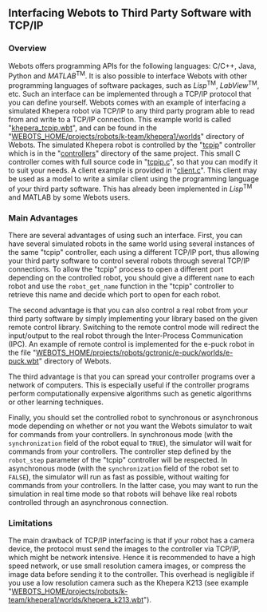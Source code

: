 ## Interfacing Webots to Third Party Software with TCP/IP

### Overview

Webots offers programming APIs for the following languages: C/C++, Java, Python and *MATLAB*<sup>TM</sup>.
It is also possible to interface Webots with other programming languages of software packages, such as *Lisp*<sup>TM</sup>, *LabView*<sup>TM</sup>, etc.
Such an interface can be implemented through a TCP/IP protocol that you can define yourself.
Webots comes with an example of interfacing a simulated Khepera robot via TCP/IP to any third party program able to read from and write to a TCP/IP connection.
This example world is called "[khepera\_tcpip.wbt](https://github.com/omichel/webots/tree/master/projects/robots/k-team/khepera1/worlds/khepera_tcpip.wbt)", and can be found in the "[WEBOTS\_HOME/projects/robots/k-team/khepera1/worlds](https://github.com/omichel/webots/tree/master/projects/robots/k-team/khepera1/worlds)" directory of Webots.
The simulated Khepera robot is controlled by the "[tcpip](https://github.com/omichel/webots/blob/master/projects/robots/k-team/khepera1/controllers/tcpip)" controller which is in the "[controllers](https://github.com/omichel/webots/blob/master/projects/robots/k-team/khepera1/controllers)" directory of the same project.
This small C controller comes with full source code in "[tcpip.c](https://github.com/omichel/webots/blob/master/projects/robots/k-team/khepera1/controllers/tcpip/tcpip.c)", so that you can modify it to suit your needs.
A client example is provided in "[client.c](https://github.com/omichel/webots/blob/master/projects/robots/k-team/khepera1/controllers/tcpip/client.c)".
This client may be used as a model to write a similar client using the programming language of your third party software.
This has already been implemented in *Lisp*<sup>TM</sup> and MATLAB by some Webots users.

### Main Advantages

There are several advantages of using such an interface.
First, you can have several simulated robots in the same world using several instances of the same "tcpip" controller, each using a different TCP/IP port, thus allowing your third party software to control several robots through several TCP/IP connections.
To allow the "tcpip" process to open a different port depending on the controlled robot, you should give a different `name` to each robot and use the `robot_get_name` function in the "tcpip" controller to retrieve this name and decide which port to open for each robot.

The second advantage is that you can also control a real robot from your third party software by simply implementing your library based on the given remote control library.
Switching to the remote control mode will redirect the input/output to the real robot through the Inter-Process Communication (IPC).
An example of remote control is implemented for the e-puck robot in the file "[WEBOTS\_HOME/projects/robots/gctronic/e-puck/worlds/e-puck.wbt](https://github.com/omichel/webots/tree/master/projects/robots/gctronic/e-puck/worlds/e-puck.wbt)" directory of Webots.

The third advantage is that you can spread your controller programs over a network of computers.
This is especially useful if the controller programs perform computationally expensive algorithms such as genetic algorithms or other learning techniques.

Finally, you should set the controlled robot to synchronous or asynchronous mode depending on whether or not you want the Webots simulator to wait for commands from your controllers.
In synchronous mode (with the `synchronization` field of the robot equal to `TRUE`), the simulator will wait for commands from your controllers.
The controller step defined by the `robot_step` parameter of the "tcpip" controller will be respected.
In asynchronous mode (with the `synchronization` field of the robot set to `FALSE`), the simulator will run as fast as possible, without waiting for commands from your controllers.
In the latter case, you may want to run the simulation in real time mode so that robots will behave like real robots controlled through an asynchronous connection.

### Limitations

The main drawback of TCP/IP interfacing is that if your robot has a camera device, the protocol must send the images to the controller via TCP/IP, which might be network intensive.
Hence it is recommended to have a high speed network, or use small resolution camera images, or compress the image data before sending it to the controller.
This overhead is negligible if you use a low resolution camera such as the Khepera K213 (see example "[WEBOTS\_HOME/projects/robots/k-team/khepera1/worlds/khepera\_k213.wbt](https://github.com/omichel/webots/tree/master/projects/robots/k-team/khepera1/worlds/khepera_k213.wbt)").
